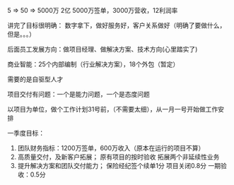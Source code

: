 5 => 50 => 
5000万   2亿
5000万签单，3000万营收，12利润率

讲完了目标很明确：
数字拿下，做好服务好，客户关系做好（明确了要做什么，但是。。。）

后面员工发展方向：做项目经理、做解决方案、技术方向(心里踏实了)

商业智能：25个内部编制（行业解决方案），18个外包（暂定）

需要的是自驱型人才

项目交付有问题：一个是能力问题，一个是态度问题

以项目为单位，做个工作计划31号前，（不需要太细），从一月一号开始做工作安排


一季度目标：
1. 团队财务指标：1200万签单，600万收入（原本在运行的项目不算）
2. 高质量交付，及新客户拓展；
原有项目的按时验收
拓展两个非延续性业务
3. 提升解决方案和团队交付能力；
保险经纪签个续单1分
项目关闭0.8分
一期验收：0.5分
